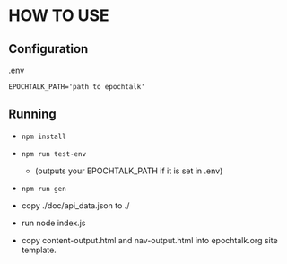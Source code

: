 # HOW TO USE

## Configuration

.env

```
EPOCHTALK_PATH='path to epochtalk'
```

## Running

* `npm install`

* `npm run test-env`

    * (outputs your EPOCHTALK_PATH if it is set in .env)

* `npm run gen`

* copy ./doc/api_data.json to ./

* run node index.js

* copy content-output.html and nav-output.html into epochtalk.org site template.
